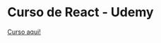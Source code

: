 # Curso de React - Udemy

<a href="https://www.udemy.com/course/react-do-zero-a-maestria-c-hooks-router-api-projetos/">Curso aqui!</a>
